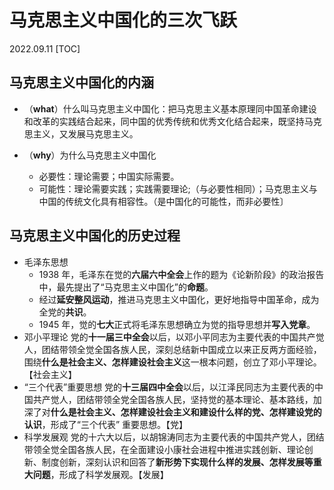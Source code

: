 # 马克思主义中国化的三次飞跃
2022.09.11
[TOC]

## 马克思主义中国化的内涵

* （**what**）什么叫马克思主义中国化：把马克思主义基本原理同中国革命建设和改革的实践结合起来，同中国的优秀传统和优秀文化结合起来，既坚持马克思主义，又发展马克思主义。

* （**why**）为什么马克思主义中国化
  * 必要性：理论需要；中国实际需要。
  * 可能性：理论需要实践；实践需要理论;（与必要性相同）；马克思主义与中国的传统文化具有相容性。（是中国化的可能性，而非必要性〕

## 马克思主义中国化的历史过程

* 毛泽东思想
  * 1938 年，毛泽东在觉的**六届六中全会**上作的题为《论新阶段》的政治报告中，最先提出了“马克思主义中国化”的**命题**。
  * 经过**延安整风运动**，推进马克思主义中国化，更好地指导中国革命，成为全党的**共识**。
  * 1945 年，觉的**七大**正式将毛泽东思想确立为觉的指导思想并**写入党章**。
* 邓小平理论
  党的**十一届三中全会**以后，以邓小平同志为主要代表的中国共产觉人，团结带领全觉全国各族人民，深刻总结新中国成立以来正反两方面经验，围绕**什么是社会主义、怎样建设社会主义**这一根本问题，创立了邓小平理论。【社会主义】
* “三个代表”重要思想
  党的**十三届四中全会**以后，以江泽民同志为主要代表的中国共产觉人，团结带领全党全国各族人民，坚持觉的基本理论、基本路线，加深了对**什么是社会主义、怎样建设社会主义和建设什么样的党、怎样建设党的认识**，形成了“三个代表” 重要思想。【党】
* 科学发展观
  党的十六大以后，以胡锦涛同志为主要代表的中国共产党人，团结带领全觉全国各族人民，在全面建设小康社会进程中推进实践创新、理论创新、制度创新，深刻认识和回答了**新形势下实现什么样的发展、怎样发展等重大问题**，形成了科学发展观。【发展】